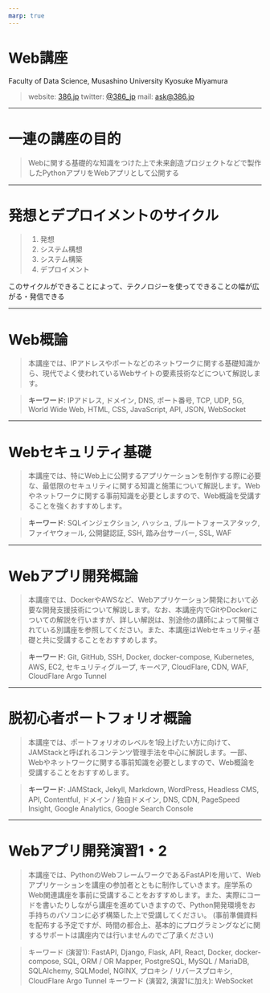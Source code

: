```yaml
---
marp: true
---
```


# Web講座

Faculty of Data Science, Musashino University
Kyosuke Miyamura

> website: [386.jp](https://386.jp)
> twitter: [@386_jp](https://twitter.com/386_jp)
> mail: [ask@386.jp](mailto:ask@386.jp)

---

# 一連の講座の目的

> Webに関する基礎的な知識をつけた上で未来創造プロジェクトなどで製作したPythonアプリをWebアプリとして公開する

---

# 発想とデプロイメントのサイクル

> 1. 発想
> 1. システム構想
> 1. システム構築
> 1. デプロイメント

このサイクルができることによって、テクノロジーを使ってできることの幅が広がる・発信できる

---

# Web概論

> 本講座では、IPアドレスやポートなどのネットワークに関する基礎知識から、現代でよく使われているWebサイトの要素技術などについて解説します。

> **キーワード**: IPアドレス, ドメイン, DNS, ポート番号, TCP, UDP, 5G, World Wide Web, HTML, CSS, JavaScript, API, JSON, WebSocket

---

#  Webセキュリティ基礎

> 本講座では、特にWeb上に公開するアプリケーションを制作する際に必要な、最低限のセキュリティに関する知識と施策について解説します。Webやネットワークに関する事前知識を必要としますので、Web概論を受講することを強くおすすめします。

> **キーワード**: SQLインジェクション, ハッシュ, ブルートフォースアタック, ファイヤウォール, 公開鍵認証, SSH, 踏み台サーバー, SSL, WAF

---

# Webアプリ開発概論

> 本講座では、DockerやAWSなど、Webアプリケーション開発において必要な開発支援技術について解説します。なお、本講座内でGitやDockerについての解説を行いますが、詳しい解説は、別途他の講師によって開催されている別講座を参照してください。また、本講座はWebセキュリティ基礎と共に受講することをおすすめします。

> **キーワード**: Git, GitHub, SSH, Docker, docker-compose, Kubernetes, AWS, EC2, セキュリティグループ, キーペア, CloudFlare, CDN, WAF, CloudFlare Argo Tunnel

---

#  脱初心者ポートフォリオ概論

> 本講座では、ポートフォリオのレベルを1段上げたい方に向けて、JAMStackと呼ばれるコンテンツ管理手法を中心に解説します。一部、Webやネットワークに関する事前知識を必要としますので、Web概論を受講することをおすすめします。

> **キーワード**: JAMStack, Jekyll, Markdown, WordPress, Headless CMS, API, Contentful, ドメイン / 独自ドメイン, DNS, CDN, PageSpeed Insight, Google Analytics, Google Search Console

---

#  Webアプリ開発演習1・2

> 本講座では、PythonのWebフレームワークであるFastAPIを用いて、Webアプリケーションを講座の参加者とともに制作していきます。座学系のWeb関連講座を事前に受講することをおすすめします。また、実際にコードを書いたりしながら講座を進めていきますので、Python開発環境をお手持ちのパソコンに必ず構築した上で受講してください。 (事前準備資料を配布する予定ですが、時間の都合上、基本的にプログラミングなどに関するサポートは講座内では行いませんのでご了承ください)

> キーワード (演習1): FastAPI, Django, Flask, API, React, Docker, docker-compose, SQL, ORM / OR Mapper, PostgreSQL, MySQL / MariaDB, SQLAlchemy, SQLModel, NGINX, プロキシ / リバースプロキシ, CloudFlare Argo Tunnel
> キーワード (演習2, 演習1に加え): WebSocket